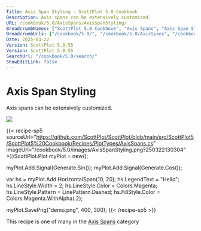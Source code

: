 ```yaml
---
Title: Axis Span Styling - ScottPlot 5.0 Cookbook
Description: Axis spans can be extensively customized.
URL: /cookbook/5.0/AxisSpans/AxisSpanStyling/
BreadcrumbNames: ["ScottPlot 5.0 Cookbook", "Axis Spans", "Axis Span Styling"]
BreadcrumbUrls: ["/cookbook/5.0/", "/cookbook/5.0/AxisSpans", "/cookbook/5.0/AxisSpans/AxisSpanStyling"]
Date: 2025-03-22
Version: ScottPlot 5.0.55
Version: ScottPlot 5.0.55
SearchUrl: "/cookbook/5.0/search/"
ShowEditLink: false
---
```



<div class='d-flex align-items-center mt-5'>
<h1 class='me-2 text-dark my-0 border-0'>Axis Span Styling</h1>
</div>

Axis spans can be extensively customized.

[![](/cookbook/5.0/images/AxisSpanStyling.png?250322130304)](/cookbook/5.0/images/AxisSpanStyling.png?250322130304)

{{< recipe-sp5 sourceUrl="https://github.com/ScottPlot/ScottPlot/blob/main/src/ScottPlot5/ScottPlot5%20Cookbook/Recipes/PlotTypes/AxisSpans.cs" imageUrl="/cookbook/5.0/images/AxisSpanStyling.png?250322130304" >}}ScottPlot.Plot myPlot = new();

myPlot.Add.Signal(Generate.Sin());
myPlot.Add.Signal(Generate.Cos());

var hs = myPlot.Add.HorizontalSpan(10, 20);
hs.LegendText = "Hello";
hs.LineStyle.Width = 2;
hs.LineStyle.Color = Colors.Magenta;
hs.LineStyle.Pattern = LinePattern.Dashed;
hs.FillStyle.Color = Colors.Magenta.WithAlpha(.2);

myPlot.SavePng("demo.png", 400, 300);
{{< /recipe-sp5 >}}

<div class='my-5 text-center'>This recipe is one of many in the <a href='/cookbook/5.0/AxisSpans'>Axis Spans</a> category</div>


